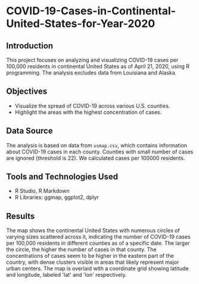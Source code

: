 # COVID-19-Cases-in-Continental-United-States-for-Year-2020

## Introduction
This project focuses on analyzing and visualizing COVID-19 cases per 100,000 residents in continental United States as of April 21, 2020, using R programming. The analysis excludes data from Louisiana and Alaska.

## Objectives
- Visualize the spread of COVID-19 across various U.S. counties.
- Highlight the areas with the highest concentration of cases.

## Data Source
The analysis is based on data from `usmap.csv`, which contains information about COVID-19 cases in each county. Counties with small number of cases are ignored (threshold is 22). We calculated cases per 100000 residents.

## Tools and Technologies Used
- R Studio, R Markdown
- R Libraries: ggmap, ggplot2, dplyr

## Results
The map shows the continental United States with numerous circles of varying sizes scattered across it, indicating the number of COVID-19 cases per 100,000 residents in different counties as of a specific date. The larger the circle, the higher the number of cases in that county. The concentrations of cases seem to be higher in the eastern part of the country, with dense clusters visible in areas that likely represent major urban centers. The map is overlaid with a coordinate grid showing latitude and longitude, labeled 'lat' and 'lon' respectively.
